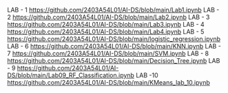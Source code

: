 LAB - 1 https://github.com/2403A54L01/AI-DS/blob/main/Lab1.ipynb
LAB - 2 https://github.com/2403A54L01/AI-DS/blob/main/Lab2.ipynb
LAB - 3 https://github.com/2403A54L01/AI-DS/blob/main/Lab3.ipynb
LAB - 4 https://github.com/2403A54L01/AI-DS/blob/main/Lab4.ipynb
LAB - 5 https://github.com/2403A54L01/AI-DS/blob/main/logistic_regression.ipynb
LAB - 6 https://github.com/2403A54L01/AI-DS/blob/main/KNN.ipynb
LAB - 7 https://github.com/2403A54L01/AI-DS/blob/main/SVM.ipynb
LAB - 8 https://github.com/2403A54L01/AI-DS/blob/main/Decision_Tree.ipynb
LAB - 9 https://github.com/2403A54L01/AI-DS/blob/main/Lab09_RF_Classification.ipynb
LAB -10 https://github.com/2403A54L01/AI-DS/blob/main/KMeans_lab_10.ipynb
